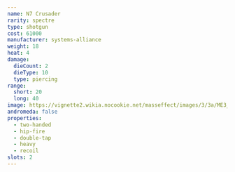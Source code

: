 ```yaml
---
name: N7 Crusader
rarity: spectre
type: shotgun
cost: 61000
manufacturer: systems-alliance
weight: 18
heat: 4
damage:
  dieCount: 2
  dieType: 10
  type: piercing
range:
  short: 20
  long: 40
image: https://vignette2.wikia.nocookie.net/masseffect/images/3/3a/ME3_N7_Crusader_Shotgun.png/revision/latest?cb=20120317201234
andromeda: false
properties:
  - two-handed
  - hip-fire
  - double-tap
  - heavy
  - recoil
slots: 2
---
```

